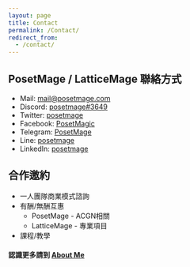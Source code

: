 ```yaml
---
layout: page
title: Contact
permalink: /Contact/
redirect_from:
  - /contact/
---
```


## PosetMage / LatticeMage 聯絡方式
* Mail: mail@posetmage.com
* Discord:  [posetmage#3649](https://discord.com/invite/3UU5bRdbda)
* Twitter:  [posetmage](https://twitter.com/posetmage)
* Facebook: [PosetMagic](https://www.facebook.com/posetmagic)
* Telegram: [PosetMage](https://t.me/PosetMage)
* Line: [posetmage](https://line.me/ti/p/posetmage)
* LinkedIn: [posetmage](https://www.linkedin.com/in/posetmage/)

## 合作邀約
* 一人團隊商業模式諮詢
* 有酬/無酬互惠
  * PosetMage - ACGN相關
  * LatticeMage - 專業項目
* 課程/教學

#### 認識更多請到 [About Me](/about)